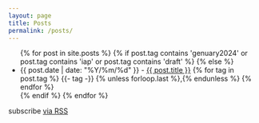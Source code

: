 ```yaml
---
layout: page
title: Posts
permalink: /posts/
---
```


<div class="home">
  <ul class="post-list">
    {% for post in site.posts %}
		{% if post.tag contains 'genuary2024' or post.tag contains 'iap' or post.tag contains 'draft' %}
		{% else %}
	      <!-- <li>
	        <span class="post-meta">{{ post.date | date: "%b %-d, %Y" }}</span>
	        <h3>
	          <a class="post-link" href="{{ post.url | prepend: site.baseurl }}">{{ post.title }}</a>
	        </h3>
	      </li> -->
		  <li>
		  <span class="post-meta">{{ post.date | date: "%Y/%m/%d" }}</span> - <a class="post-link" href="{{ post.url | prepend: site.baseurl }}"  style="display: inline;">{{ post.title }}</a>
		  <span class="post-tag">
			{% for tag in post.tag %}
				{{- tag -}}
		  		{% unless forloop.last %},{% endunless %}
		  	{% endfor %}
		</span>
		  </li>
		  {% endif %}
    {% endfor %}
  </ul>

  <p class="rss-subscribe">subscribe <a href="{{ "/feed.xml" | prepend: site.baseurl }}">via RSS</a></p>

</div>
